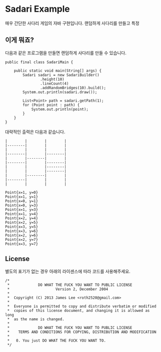 # Sadari Example

매우 간단한 사다리 게임의 자바 구현입니다.
랜덤하게 사다리를 만들고 특정 

## 이게 뭐죠?

다음과 같은 프로그램을 만들면 랜덤하게 사다리를 만들 수 있습니다.

	public final class SadariMain {

	    public static void main(String[] args) {
	        Sadari sadari = new SadariBuilder()
	                .height(10)
	                .lineCount(4)
	                .addRandomBridges(10).build();
	        System.out.println(sadari.draw());

	        List<Point> path = sadari.getPath(1);
	        for (Point point : path) {
	            System.out.println(point);
	        }
	    }
	}


대략적인 출력은 다음과 같습니다.

	|        |        |        |
	|--------|        |        |
	|        |        |        |
	|--------|        |--------|
	|        |--------|        |
	|--------|        |--------|
	|        |        |--------|
	|        |        |--------|
	|        |--------|        |
	|--------|        |        |
	|        |        |        |

	Point{x=1, y=0}
	Point{x=1, y=1}
	Point{x=0, y=1}
	Point{x=0, y=3}
	Point{x=1, y=3}
	Point{x=1, y=4}
	Point{x=2, y=4}
	Point{x=2, y=5}
	Point{x=3, y=5}
	Point{x=3, y=6}
	Point{x=2, y=6}
	Point{x=2, y=7}
	Point{x=3, y=7}

## License

별도의 표기가 없는 경우 아래의 라이센스에 따라 코드를 사용해주세요.

	/*
	 *             DO WHAT THE FUCK YOU WANT TO PUBLIC LICENSE 
	 *                     Version 2, December 2004
	 * 
	 *  Copyright (C) 2013 James Lee <roth2520@gmail.com>
	 *   
	 *  Everyone is permitted to copy and distribute verbatim or modified
	 *  copies of this license document, and changing it is allowed as long
	 *  as the name is changed.
	 * 
	 *             DO WHAT THE FUCK YOU WANT TO PUBLIC LICENSE
	 *    TERMS AND CONDITIONS FOR COPYING, DISTRIBUTION AND MODIFICATION
	 * 
	 *   0. You just DO WHAT THE FUCK YOU WANT TO. 
	 */
	 
[git]: http://git-scm.com/
[m2e]: http://www.eclipse.org/m2e/
[m2e-android]: http://rgladwell.github.io/m2e-android/
[eclipse]: http://www.eclipse.org/downloads/
[Android SDK]: http://developer.android.com/sdk/index.html
